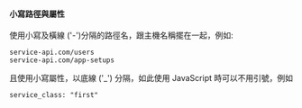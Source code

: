 #### 小寫路徑與屬性

使用小寫及橫線 ('-')分隔的路徑名，跟主機名稱擺在一起，例如:

```
service-api.com/users
service-api.com/app-setups
```

且使用小寫屬性，以底線 ('_') 分隔，如此使用 JavaScript 時可以不用引號，例如

```
service_class: "first"
```
